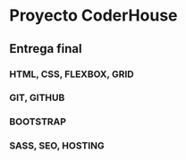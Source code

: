 # Proyecto CoderHouse

## Entrega final

### HTML, CSS, FLEXBOX, GRID
### GIT, GITHUB
### BOOTSTRAP
### SASS, SEO, HOSTING